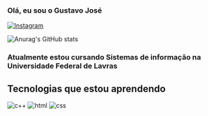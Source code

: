 ### Olá, eu sou o Gustavo José
[![Instagram](https://img.shields.io/badge/Instagram-E4405F?style=for-the-badge&logo=instagram&logoColor=white)](https://www.instagram.com/gustavow_jose/)

![Anurag's GitHub stats](https://github-readme-stats-sigma-five.vercel.app/api?username=GustavoJoss&show_icons=true&theme=radical)

### Atualmente estou cursando Sistemas de informação na Universidade Federal de Lavras

## Tecnologias que estou aprendendo

![c++](https://img.shields.io/badge/C%2B%2B-00599C?style=for-the-badge&logo=c%2B%2B&logoColor=white)
![html](https://img.shields.io/badge/HTML5-E34F26?style=for-the-badge&logo=html5&logoColor=white)
![css](https://img.shields.io/badge/CSS3-1572B6?style=for-the-badge&logo=css3&logoColor=white)
